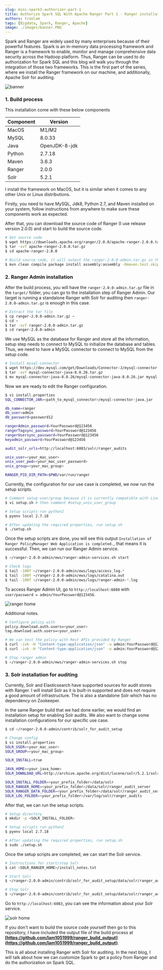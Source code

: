 ```yaml
---
slug: mini-spark3-authorizer-part-1
title: Authorize Spark SQL With Apache Ranger Part 1 - Ranger installation
authors: tranlam
tags: [Bigdata, Spark, Ranger, Apache]
image: ./images/banner.PNG
---
```


Spark and Ranger are widely used by many enterprises because of their powerful features. Spark is an in-memory data processing framework and Ranger is a framework to enable, monitor and manage comprehensive data security across the Hadoop platform. Thus, Ranger can be used to do authorization for Spark SQL and this blog will walk you through the integration of those two frameworks. This is the first part of the series, where we install the Ranger framework on our machine, and additionally, Apache Solr for auditing.

![banner](./images/banner.PNG)

<!--truncate-->

### 1. Build process

This installation come with these below components

| Component   | Version      |
| ----------- | ------------ |
| MacOS       | M1/M2        |
| MySQL       | 8.0.33       |
| Java        | OpenJDK-8-jdk|
| Python      | 2.7.18       |
| Maven       | 3.6.3        |
| Ranger      | 2.0.0        |
| Solr        | 5.2.1        |

I install the framework on MacOS, but it is similar when it comes to any other Unix or Linux distributions.

Firstly, you need to have MySQL, Jdk8, Python 2.7, and Maven installed on your system, follow instructions from anywhere to make sure these components work as expected.

After that, you can download the source code of Ranger (I use release version 2.0.0) and start to build the source code.

```bash
# Get source code
$ wget https://downloads.apache.org/ranger/2.0.0/apache-ranger-2.0.0.tar.gz
$ tar -xvf apache-ranger-2.0.0.tar.gz
$ cd apache-ranger-2.0.0

# Build source code, it will output the ranger-2.0.0-admin.tar.gz in this repository in target/ folder
$ mvn clean compile package install assembly:assembly -Dmaven.test.skip=true -Drat.skip=true -Dpmd.skip=true -Dfindbugs.skip=true -Dspotbugs.skip=true -Dcheckstyle.skip=true
```

### 2. Ranger Admin installation

After the build process, you will have the `ranger-2.0.0-admin.tar.gz` file in the `target/` folder, you can go to the installation step of Ranger Admin. Our target is running a standalone Ranger with Solr for auditing then `ranger-2.0.0-admin.tar.gz` is enough in this case.

```bash
# Extract the tar file
$ cp ranger-2.0.0-admin.tar.gz ~
$ cd ~
$ tar -xvf ranger-2.0.0-admin.tar.gz
$ cd ranger-2.0.0-admin
```

We use MySQL as the database for Ranger and store all the information, setup step needs to connect to MySQL to initialize the database and tables. Thus, we need to have a MySQL connector to connect to MySQL from the setup code.

```bash
# Install mysql-connector
$ wget https://dev.mysql.com/get/Downloads/Connector-J/mysql-connector-java-8.0.26.tar.gz
$ tar -xvf mysql-connector-java-8.0.26.tar.gz
$ mv mysql-connector-java-8.0.26/mysql-connector-java-8.0.26.jar mysql-connector-java.jar
```

Now we are ready to edit the Ranger configuration.

```bash
$ vi install.properties
SQL_CONNECTOR_JAR=<path_to_mysql_connector>/mysql-connector-java.jar

db_name=ranger
db_user=admin
db_password=password12

rangerAdmin_password=YourPassword@123456
rangerTagsync_password=YourPassword@123456
rangerUsersync_password=YourPassword@123456
keyadmin_password=YourPassword@123456

audit_solr_urls=http://localhost:6083/solr/ranger_audits

unix_user=<your_mac_user>
unix_user_pwd=<your_mac_user_password>
unix_group=<your_mac_group>

RANGER_PID_DIR_PATH=$PWD/var/run/ranger
```

Currently, the configuration for our use case is completed, we now run the setup scripts.

```bash
# Comment setup user/group because it is currently compatible with Linux
$ vi setup.sh # then comment #setup_unix_user_group

# Setup scripts run python2
$ pyenv local 2.7.18

# After updating the required properties, run setup.sh
$ ./setup.sh
```

Once the setup scripts are done, you will see this output `Installation of Ranger PolicyManager Web Application is completed.`, that means it is successful. Then, we can run our Ranger Admin service.

```bash
$ ~/ranger-2.0.0-admin/ews/ranger-admin-services.sh start

# Check logs
$ tail -100f ~/ranger-2.0.0-admin/ews/logs/access_log.*
$ tail -100f ~/ranger-2.0.0-admin/ews/logs/catalina.out
$ tail -100f ~/ranger-2.0.0-admin/ews/logs/ranger-admin-*.log
```

To access Ranger Admin UI, go to `http://localhost:6080` with `user/password = admin/YourPassword@123456`.

![ranger home](./images/ranger_home.PNG)

Additional notes.

```bash
# Configure policy with
policy.download.auth.users=<your_user>
tag.download.auth.users=<your_user>

# We can test the policy with Rest APIs provided by Ranger
$ curl -ivk -H "Content-type:application/json" -u admin:YourPassword@123456 -X GET "http://localhost:6080/service/plugins/policies" # to get all policies
$ curl -ivk -H "Content-type:application/json" -u admin:YourPassword@123456 -X GET "http://localhost:6080/service/plugins/policies/download/dev_hive" # to get specific policy by service name

# Stop ranger admin
$ ~/ranger-2.0.0-admin/ews/ranger-admin-services.sh stop 
```

### 3. Solr installation for auditing

Currently, Solr and Elasticsearch have supported sources for audit stores with Ranger. I will install Solr as it is built-in supported and does not require a good amount of infrastructure. The is also a standalone Solr which has no dependency on Zookeeper.

In the same Ranger build that we had done earlier, we would find an installation setup for enabling Solr audits. We also want to change some installation configurations for our specific use case.

```bash
$ cd ~/ranger-2.0.0-admin/contrib/solr_for_audit_setup

# Change config
$ vi install.properties
SOLR_USER=<your_mac_user>
SOLR_GROUP=<your_mac_group>

SOLR_INSTALL=true

JAVA_HOME=<your_java_home>
SOLR_DOWNLOAD_URL=http://archive.apache.org/dist/lucene/solr/5.2.1/solr-5.2.1.tgz

SOLR_INSTALL_FOLDER=<your_prefix_folder>/data/solr
SOLR_RANGER_HOME=<your_prefix_folder>/data/solr/ranger_audit_server
SOLR_RANGER_DATA_FOLDER=<your_prefix_folder>/data/solr/ranger_audit_server/data
SOLR_LOG_FOLDER=<your_prefix_folder>/var/log/solr/ranger_audits
```

After that, we can run the setup scripts.

```bash
# Setup directory
$ mkdir -p <SOLR_INSTALL_FOLDER>

# Setup scripts run python2
$ pyenv local 2.7.18

# After updating the required properties, run setup.sh
$ sudo ./setup.sh
```

Once the setup scripts are completed, we can start the Solr service.

```bash
# Instructions for start/stop Solr
$ cat <SOLR_RANGER_HOME>/install_notes.txt

# Start Solr
$ ~/ranger-2.0.0-admin/contrib/solr_for_audit_setup/data/solr/ranger_audit_server/scripts/start_solr.sh

# Stop Solr
$ ~/ranger-2.0.0-admin/contrib/solr_for_audit_setup/data/solr/ranger_audit_server/scripts/stop_solr.sh
```

Go to `http://localhost:6083`, you can see the information about your Solr service.

![solr home](./images/solr_home.PNG)

If you don't want to build the source code yourself then go to this repository, I have included the output file of the build process at **[https://github.com/lam1051999/ranger_build_output](https://github.com/lam1051999/ranger_build_output)**.

This is all about installing Ranger with Solr for auditing. In the next blog, I will talk about how we can customize Spark to get a policy from Ranger and do the authorization on Spark SQL.
